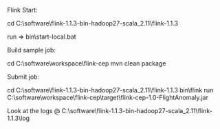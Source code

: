
Flink Start:

cd C:\software\flink-1.1.3-bin-hadoop27-scala_2.11\flink-1.1.3

run => bin\start-local.bat

Build sample job: 

cd C:\software\workspace\flink-cep
mvn clean package

Submit job: 

cd C:\software\flink-1.1.3-bin-hadoop27-scala_2.11\flink-1.1.3
bin\flink run C:\software\workspace\flink-cep\target\flink-cep-1.0-FlightAnomaly.jar

Look at the logs @ C:\software\flink-1.1.3-bin-hadoop27-scala_2.11\flink-1.1.3\log